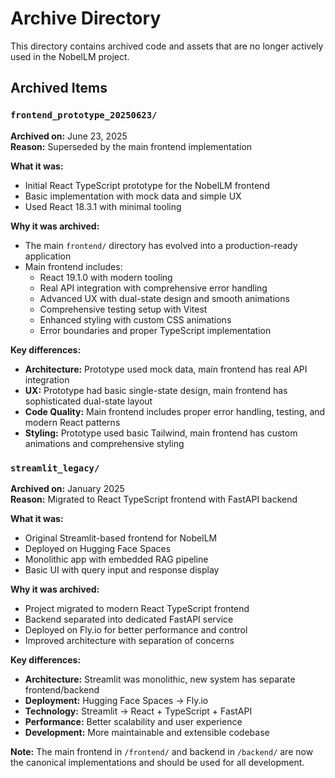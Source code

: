 # Archive Directory

This directory contains archived code and assets that are no longer actively used in the NobelLM project.

## Archived Items

### `frontend_prototype_20250623/`
**Archived on:** June 23, 2025  
**Reason:** Superseded by the main frontend implementation

**What it was:**
- Initial React TypeScript prototype for the NobelLM frontend
- Basic implementation with mock data and simple UX
- Used React 18.3.1 with minimal tooling

**Why it was archived:**
- The main `frontend/` directory has evolved into a production-ready application
- Main frontend includes:
  - React 19.1.0 with modern tooling
  - Real API integration with comprehensive error handling
  - Advanced UX with dual-state design and smooth animations
  - Comprehensive testing setup with Vitest
  - Enhanced styling with custom CSS animations
  - Error boundaries and proper TypeScript implementation

**Key differences:**
- **Architecture:** Prototype used mock data, main frontend has real API integration
- **UX:** Prototype had basic single-state design, main frontend has sophisticated dual-state layout
- **Code Quality:** Main frontend includes proper error handling, testing, and modern React patterns
- **Styling:** Prototype used basic Tailwind, main frontend has custom animations and comprehensive styling

### `streamlit_legacy/`
**Archived on:** January 2025  
**Reason:** Migrated to React TypeScript frontend with FastAPI backend

**What it was:**
- Original Streamlit-based frontend for NobelLM
- Deployed on Hugging Face Spaces
- Monolithic app with embedded RAG pipeline
- Basic UI with query input and response display

**Why it was archived:**
- Project migrated to modern React TypeScript frontend
- Backend separated into dedicated FastAPI service
- Deployed on Fly.io for better performance and control
- Improved architecture with separation of concerns

**Key differences:**
- **Architecture:** Streamlit was monolithic, new system has separate frontend/backend
- **Deployment:** Hugging Face Spaces → Fly.io
- **Technology:** Streamlit → React + TypeScript + FastAPI
- **Performance:** Better scalability and user experience
- **Development:** More maintainable and extensible codebase

**Note:** The main frontend in `/frontend/` and backend in `/backend/` are now the canonical implementations and should be used for all development. 